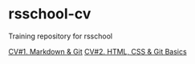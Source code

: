 # rsschool-cv
Training repository for rsschool

[CV#1. Markdown & Git](https://komnatnaya.github.io/rsschool-cv/cv)
[CV#2. HTML, CSS & Git Basics](https://komnatnaya.github.io/rsschool-cv/)
